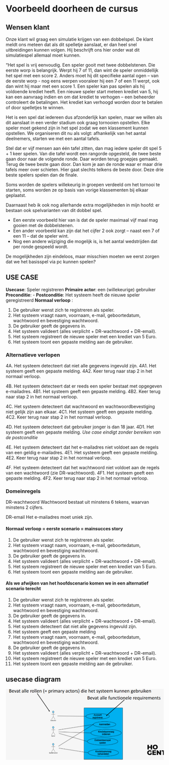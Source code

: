 # Voorbeeld doorheen de cursus
## Wensen klant

Onze klant wil graag een simulatie krijgen van een dobbelspel. De klant meldt ons meteen dat als dit spelletje aanslaat, er dan heel snel uitbreidingen kunnen volgen. Hij beschrijft ons hier onder wat dit simulatiespel allemaal moet kunnen. 

“Het spel is vrij eenvoudig. Een speler gooit met twee dobbelstenen. Die eerste worp is belangrijk. Werpt hij 7 of 11,  dan wint de speler onmiddellijk het spel met een score 2. Anders moet hij dit specifieke aantal ogen – van de eerste worp - nog eens werpen vooraleer hij een 7  of een 11 werpt, ook dan wint hij maar met een score 1. Een speler kan pas spelen als hij voldoende krediet heeft. Een nieuwe speler start meteen krediet van 5, hij kan een aanvraag indien en om dat krediet te verhogen –  een beheerder controleert de betalingen. Het krediet kan verhoogd worden door te betalen of door spelletjes te winnen.

Het is een spel dat iedereen dus afzonderlijk kan spelen, maar we willen als dit aanslaat in een verder stadium ook graag tornooien opstellen. Elke speler moet gekend zijn in het spel zodat we een klassement kunnen opstellen. We organiseren dit nu als volgt: afhankelijk van het aantal deelnemers, starten we met een aantal tafels. 

Stel dat er vijf mensen aan één tafel zitten, dan mag iedere speler dit spel 5 + 1 keer spelen. Van die tafel wordt een rangorde opgesteld, de twee beste gaan door naar de volgende ronde.  Daar worden terug groepjes gemaakt. Terug de twee beste gaan door. Dan kom je aan de ronde waar er maar drie tafels meer over schieten. Hier gaat slechts telkens de beste door. Deze drie beste spelers spelen dan de finale. 

Soms worden de spelers willekeurig in groepen verdeeld om het tornooi te starten, soms worden ze op basis van vorige klassementen bij elkaar geplaatst.

Daarnaast heb ik ook nog allerhande extra mogelijkheden in mijn hoofd: er bestaan ook spelvarianten van dit dobbel spel.
- Een eerste voorbeeld hier van is dat de speler maximaal vijf maal mag gooien met de dobbelstenen.
- Een ander voorbeeld kan zijn dat het cijfer 2 ook zorgt – naast een 7 of een 11 – dat de speler wint.
- Nog een andere wijziging die mogelijk is, is het aantal wedstrijden dat per ronde gespeeld wordt.

De mogelijkheden zijn eindeloos, maar misschien moeten we eerst zorgen dat we het basisspel via pc kunnen spelen?

## USE CASE

**Usecase**: Speler registreren
**Primaire actor**: een (willekeurige) gebruiker
**Preconditie**: -
**Postconditie**: Het systeem heeft de nieuwe speler geregistreerd
**Normaal verloop** :
1. De gebruiker wenst zich te registreren als speler.
2. Het systeem vraagt naam, voornaam, e-mail, geboortedatum, wachtwoord en bevestiging wachtwoord.
3. De gebruiker geeft de gegevens in.
4. Het systeem valideert (alles verplicht + DR-wachtwoord + DR-email).
5. Het systeem registreert de nieuwe speler met een krediet van 5 Euro.
6. Het systeem toont een gepaste melding aan de gebruiker.


### Alternatieve verlopen

4A. Het systeem detecteert dat niet alle gegevens ingevuld zijn.
	4A1. Het systeem geeft een gepaste melding.
	4A2. Keer terug naar stap 2 in het normaal verloop.

4B. Het systeem detecteert dat er reeds een speler bestaat met opgegeven e-mailadres.
	4B1. Het systeem geeft een gepaste melding.
	4B2. Keer terug naar stap 2 in het normaal verloop.

4C. Het systeem detecteert dat wachtwoord en wachtwoordbevestiging niet gelijk zijn aan elkaar.
	4C1. Het systeem geeft een gepaste melding.
	4C2. Keer terug naar stap 2 in het normaal verloop.

4D. Het systeem detecteert dat gebruiker jonger is dan 18 jaar.
	4D1. Het systeem geeft een gepaste melding. 
	*Use case eindigt zonder bereiken van de postconditie*

4E. Het systeem detecteert dat het e-mailadres niet voldoet aan de regels van een geldig e-mailadres.
	4E1. Het systeem geeft een gepaste melding.
	4E2. Keer terug naar stap 2 in het normaal verloop.

4F. Het systeem detecteert dat het wachtwoord niet voldoet aan de regels van een wachtwoord (zie DR-wachtwoord).
	4F1. Het systeem geeft een gepaste melding.
	4F2. Keer terug naar stap 2 in het normaal verloop.


### Domeinregels

DR-wachtwoord
	Wachtwoord bestaat uit minstens 6 tekens, waarvan minstens 2 cijfers.

DR-email
	Het e-mailadres moet uniek zijn.

#### Normaal verloop = eerste scenario = mainsucces story

1. De gebruiker wenst zich te registreren als speler.
2. Het systeem vraagt naam, voornaam, e-mail, geboortedatum, wachtwoord en bevestiging wachtwoord.
3. De gebruiker geeft de gegevens in.
4. Het systeem valideert (alles verplicht + DR-wachtwoord + DR-email).
5. Het systeem registreert de nieuwe speler met een krediet van 5 Euro.
6. Het systeem toont een gepaste melding aan de gebruiker.

#### Als we afwijken van het hoofdscenario komen we in een alternatief scenario terecht

1. De gebruiker wenst zich te registreren als speler.
2. Het systeem vraagt naam, voornaam, e-mail, geboortedatum, wachtwoord en bevestiging wachtwoord.
3. De gebruiker geeft de gegevens in.
4. Het systeem valideert (alles verplicht + DR-wachtwoord + DR-email).
5. Het systeem detecteert dat niet alle gegevens ingevuld zijn.
6. Het systeem geeft een gepaste melding
7. Het systeem vraagt naam, voornaam, e-mail, geboortedatum, wachtwoord en bevestiging wachtwoord.
8. De gebruiker geeft de gegevens in.
9. Het systeem valideert (alles verplicht + DR-wachtwoord + DR-email).
10. Het systeem registreert de nieuwe speler met een krediet van 5 Euro.
11. Het systeem toont een gepaste melding aan de gebruiker.


## usecase diagram

![](../../attachments/20241007214541.png)


